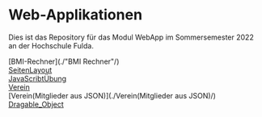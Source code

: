 # Web-Applikationen

Dies ist das Repository für das Modul WebApp im Sommersemester 2022 an der Hochschule Fulda.

[BMI-Rechner](./"BMI Rechner"/)  
[SeitenLayout](./SeitenLayout/)  
[JavaScribtÜbung](./Javascribt/)  
[Verein](./Verein/)  
[Verein(Mitglieder aus JSON)](./Verein(Mitglieder aus JSON)/)  
[Dragable_Object](./Dragable_Object/)  

